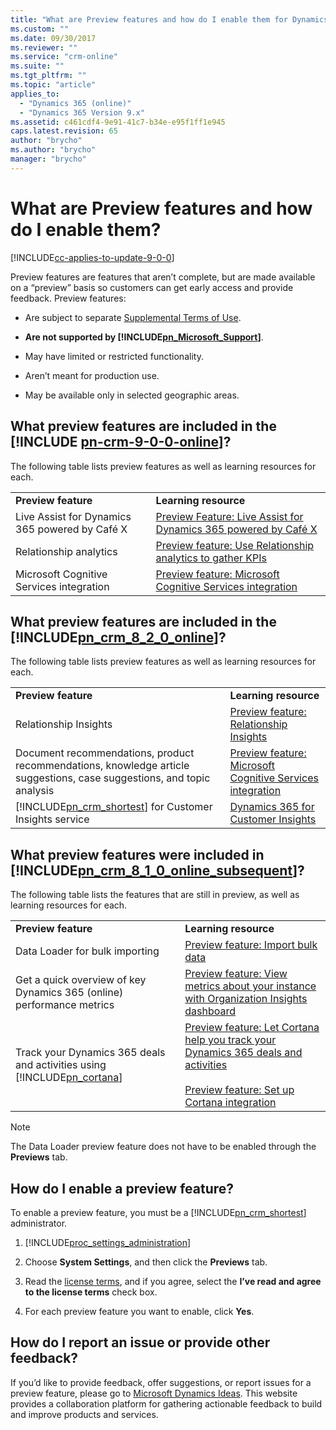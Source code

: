 ```yaml
---
title: "What are Preview features and how do I enable them for Dynamics 365 Customer Engagement? | MicrosoftDocs"
ms.custom: ""
ms.date: 09/30/2017
ms.reviewer: ""
ms.service: "crm-online"
ms.suite: ""
ms.tgt_pltfrm: ""
ms.topic: "article"
applies_to: 
  - "Dynamics 365 (online)"
  - "Dynamics 365 Version 9.x"
ms.assetid: c461cdf4-9e91-41c7-b34e-e95f1ff1e945
caps.latest.revision: 65
author: "brycho"
ms.author: "brycho"
manager: "brycho"
---
```

# What are Preview features and how do I enable them? 

[!INCLUDE[cc-applies-to-update-9-0-0](../includes/cc_applies_to_update_9_0_0.md)]

Preview features are features that aren’t complete, but are made available on a “preview” basis so customers can get early access and provide feedback. Preview features:  
  
-   Are subject to separate [Supplemental Terms of Use](http://go.microsoft.com/fwlink/p/?LinkId=511446).  
  
- **Are not supported by [!INCLUDE[pn_Microsoft_Support](../includes/pn-microsoft-support.md)]**.  
  
-   May have limited or restricted functionality.  
  
-   Aren’t meant for production use.  
  
-   May be available only in selected geographic areas.  
  
## What preview features are included in the [!INCLUDE [pn-crm-9-0-0-online](../includes/pn-crm-9-0-0-online.md)]?  
 The following table lists preview features  as well as learning resources for each.  
  
|||  
|-|-|  
|**Preview feature**|**Learning resource**|  
|Live Assist for Dynamics 365 powered by Café X|[Preview Feature: Live Assist for Dynamics 365 powered by Café X](../live-assist/live-assist-microsoft-dynamics-365-powered-by-cafe-x.md)|
|Relationship analytics|[Preview feature: Use Relationship analytics to gather KPIs](relationship-analytics.md)|
|Microsoft Cognitive Services integration|[Preview feature: Microsoft Cognitive Services integration](public-preview-microsoft-cognitive-services-integration.md)|

## What preview features are included in the [!INCLUDE[pn_crm_8_2_0_online](../includes/pn-crm-8-2-0-online.md)]?  
 The following table lists preview features  as well as learning resources for each.  
  
|||  
|-|-|  
|**Preview feature**|**Learning resource**|  
|Relationship Insights|[Preview feature: Relationship Insights](relationship-insights.md)|  
|Document recommendations, product recommendations, knowledge article suggestions, case suggestions, and topic analysis|[Preview feature: Microsoft Cognitive Services integration](public-preview-microsoft-cognitive-services-integration.md)|  
|[!INCLUDE[pn_crm_shortest](../includes/pn-crm-shortest.md)] for Customer Insights service|[Dynamics 365 for Customer Insights](http://go.microsoft.com/fwlink/p/?LinkId=824625)  
  
## What preview features were included in [!INCLUDE[pn_crm_8_1_0_online_subsequent](../includes/pn-crm-8-1-0-online-subsequent.md)]?  
 The following table lists the features that are still in preview, as well as  learning resources for each.  
  
|||  
|-|-|  
|**Preview feature**|**Learning resource**|  
|Data Loader for bulk importing|[Preview feature: Import bulk data](import-bulk-data-data-loader.md)|  
|Get a quick overview of key Dynamics 365 (online) performance metrics|[Preview feature: View metrics about your instance with Organization Insights dashboard](use-organization-insights-dashboard-view-instance-metrics.md)|  
|Track your Dynamics 365 deals and activities using [!INCLUDE[pn_cortana](../includes/pn-cortana.md)]|[Preview feature: Let Cortana help you track your Dynamics 365 deals and activities](../basics/let-cortana-track-deals-activities.md)<br /><br /> [Preview feature: Set up Cortana integration](set-up-cortana-integration.md)|  
  
> [!NOTE]
>  The Data Loader preview feature does not have to be enabled through the **Previews** tab.  
  
## How do I enable a preview feature?  
 To enable a preview feature, you must be a [!INCLUDE[pn_crm_shortest](../includes/pn-crm-shortest.md)] administrator.  
  
1. [!INCLUDE[proc_settings_administration](../includes/proc-settings-administration.md)]  
  
2.  Choose **System Settings**, and then click the **Previews** tab.  
  
3.  Read the [license terms](http://go.microsoft.com/fwlink/p/?LinkId=511446), and if you agree, select the **I’ve read and agree to the license terms** check box.  
  
4.  For each preview feature you want to enable, click **Yes**.  
  
## How do I report an issue or provide other feedback?  
 If you’d like to provide feedback, offer suggestions, or report issues for a preview feature, please go to [Microsoft Dynamics Ideas](http://crmideas.dynamics.com/ideas/). This website provides a collaboration platform for gathering actionable feedback to build and improve products and services.
